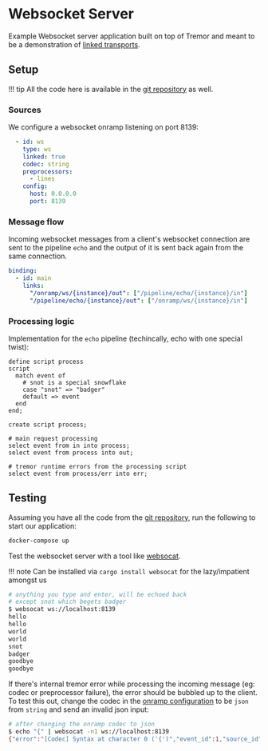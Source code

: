 # Websocket Server

Example Websocket server application built on top of Tremor and meant to be a demonstration of [linked transports](../../../operations/linked-transports.md).

## Setup

!!! tip
    All the code here is available in the [git repository](https://github.com/tremor-rs/tremor-www-docs/tree/main/docs/workshop/examples/31_servers_lt_ws) as well.

### Sources

We configure a websocket onramp listening on port 8139:

```yaml
  - id: ws
    type: ws
    linked: true
    codec: string
    preprocessors:
      - lines
    config:
      host: 0.0.0.0
      port: 8139
```

### Message flow

Incoming websocket messages from a client's websocket connection are sent to the pipeline `echo` and the output of it is sent back again from the same connection.

```yaml
binding:
  - id: main
    links:
      "/onramp/ws/{instance}/out": ["/pipeline/echo/{instance}/in"]
      "/pipeline/echo/{instance}/out": ["/onramp/ws/{instance}/in"]
```

### Processing logic

Implementation for the `echo` pipeline (techincally, echo with one special twist):

```trickle
define script process
script
  match event of
    # snot is a special snowflake
    case "snot" => "badger"
    default => event
  end
end;

create script process;

# main request processing
select event from in into process;
select event from process into out;

# tremor runtime errors from the processing script
select event from process/err into err;
```

## Testing

Assuming you have all the code from the [git repository](https://github.com/tremor-rs/tremor-www-docs/tree/main/docs/workshop/examples/31_servers_lt_ws), run the following to start our application:

```sh
docker-compose up
```

Test the websocket server with a tool like [websocat](https://github.com/vi/websocat).

!!! note
    Can be installed via `cargo install websocat` for the lazy/impatient amongst us

```sh
# anything you type and enter, will be echoed back
# except snot which begets badger
$ websocat ws://localhost:8139
hello
hello
world
world
snot
badger
goodbye
goodbye
```

If there's internal tremor error while processing the incoming message (eg: codec or preprocessor failure), the error should be bubbled up to the client. To test this out, change the codec in the [onramp configuration](etc/tremor/config/config.yaml) to be `json` from `string` and send an invalid json input:

```sh
# after changing the onramp codec to json
$ echo "{" | websocat -n1 ws://localhost:8139
{"error":"[Codec] Syntax at character 0 ('{')","event_id":1,"source_id":"tremor://localhost/onramp/ws/01/in"}
```
